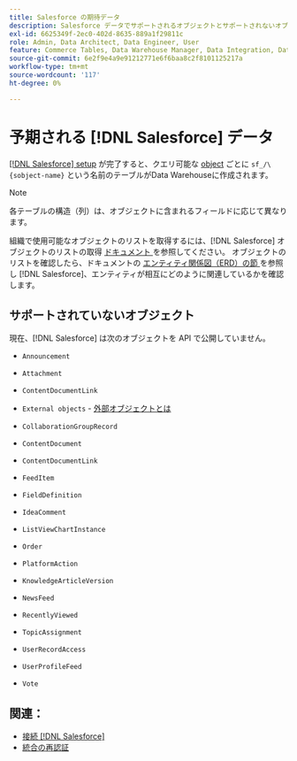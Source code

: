 ```yaml
---
title: Salesforce の期待データ
description: Salesforce データでサポートされるオブジェクトとサポートされないオブジェクトについて説明します。
exl-id: 6625349f-2ec0-402d-8635-889a1f29811c
role: Admin, Data Architect, Data Engineer, User
feature: Commerce Tables, Data Warehouse Manager, Data Integration, Data Import/Export
source-git-commit: 6e2f9e4a9e91212771e6f6baa8c2f8101125217a
workflow-type: tm+mt
source-wordcount: '117'
ht-degree: 0%

---
```


# 予期される [!DNL Salesforce] データ

[[!DNL Salesforce] setup](../integrations/salesforce.md) が完了すると、クエリ可能な [object](https://developer.salesforce.com/docs/atlas.en-us.object_reference.meta/object_reference/sforce_api_objects_concepts.htm) ごとに `sf_/\{sobject-name}` という名前のテーブルがData Warehouseに作成されます。

>[!NOTE]
>
>各テーブルの構造（列）は、オブジェクトに含まれるフィールドに応じて異なります。

組織で使用可能なオブジェクトのリストを取得するには、[!DNL Salesforce] オブジェクトのリストの取得 [ ドキュメント ](https://developer.salesforce.com/docs/atlas.en-us.api_rest.meta/api_rest/dome_describeGlobal.htm) を参照してください。 オブジェクトのリストを確認したら、ドキュメントの [ エンティティ関係図（ERD）の節 ](https://developer.salesforce.com/docs/atlas.en-us.object_reference.meta/object_reference/sforce_api_erd_knowledge.htm) を参照し [!DNL Salesforce]、エンティティが相互にどのように関連しているかを確認します。

## サポートされていないオブジェクト

現在、[!DNL Salesforce] は次のオブジェクトを API で公開していません。

* `Announcement`
* `Attachment`
* `ContentDocumentLink`
* `External objects` - [ 外部オブジェクトとは ](https://developer.salesforce.com/docs/atlas.en-us.object_reference.meta/object_reference/sforce_api_objects_external_objects.htm)
* `CollaborationGroupRecord`
* `ContentDocument`
* `ContentDocumentLink`
* `FeedItem`
* `FieldDefinition`
* `IdeaComment`
* `ListViewChartInstance`
* `Order`
* `PlatformAction`

* `KnowledgeArticleVersion`
* `NewsFeed`
* `RecentlyViewed`
* `TopicAssignment`
* `UserRecordAccess`
* `UserProfileFeed`
* `Vote`

## 関連：

* [接続  [!DNL Salesforce]](../integrations/salesforce.md)
* [ 統合の再認証 ](https://experienceleague.adobe.com/docs/commerce-knowledge-base/kb/how-to/mbi-reauthenticating-integrations.html?lang=ja)
